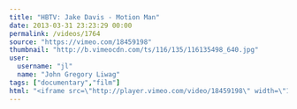 ```yaml
---
title: "HBTV: Jake Davis - Motion Man"
date: 2013-03-31 23:23:29 00:00
permalink: /videos/1764
source: "https://vimeo.com/18459198"
thumbnail: "http://b.vimeocdn.com/ts/116/135/116135498_640.jpg"
user:
  username: "jl"
  name: "John Gregory Liwag"
tags: ["documentary","film"]
html: "<iframe src=\"http://player.vimeo.com/video/18459198\" width=\"1280\" height=\"720\" frameborder=\"0\" webkitAllowFullScreen mozallowfullscreen allowFullScreen></iframe>"
---
```


